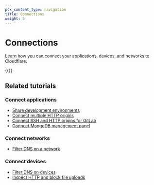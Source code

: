 ```yaml
---
pcx_content_type: navigation
title: Connections
weight: 5
---
```


# Connections

Learn how you can connect your applications, devices, and networks to Cloudflare.

{{<directory-listing>}}

## Related tutorials

### Connect applications

- [Share development environments](/cloudflare-one/tutorials/share-new-site/)
- [Connect multiple HTTP origins](/cloudflare-one/tutorials/multi-origin/)
- [Connect SSH and HTTP origins for GitLab](/cloudflare-one/tutorials/gitlab/)
- [Connect MongoDB management panel](/cloudflare-one/tutorials/mongodb-tunnel/)

### Connect networks

- [Filter DNS on a network](/cloudflare-one/tutorials/secure-dns-network/)

### Connect devices

- [Filter DNS on devices](/cloudflare-one/tutorials/secure-dns-devices/)
- [Inspect HTTP and block file uploads](/cloudflare-one/policies/filtering/http-policies/common-policies/#block-google-drive-uploads)
